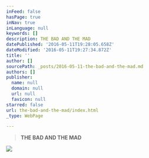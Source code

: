 ```yaml
---
inFeed: false
hasPage: true
inNav: true
inLanguage: null
keywords: []
description: THE BAD AND THE MAD
datePublished: '2016-05-11T19:28:05.658Z'
dateModified: '2016-05-11T19:27:34.872Z'
title: ''
author: []
sourcePath: _posts/2016-05-11-the-bad-and-the-mad.md
authors: []
publisher:
  name: null
  domain: null
  url: null
  favicon: null
starred: false
url: the-bad-and-the-mad/index.html
_type: WebPage

---
```

> **THE BAD AND THE MAD**

![](https://the-grid-user-content.s3-us-west-2.amazonaws.com/c73cf6af-601c-4edf-9ac9-f8f8512761bd.png)